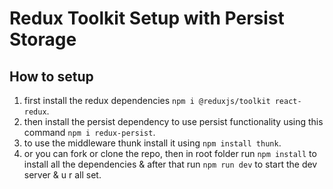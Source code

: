 # Redux Toolkit Setup with Persist Storage

## How to setup

1. first install the redux dependencies `npm i @reduxjs/toolkit react-redux`.
2. then install the persist dependency to use persist functionality using this command `npm i redux-persist`.
3. to use the middleware thunk install it using `npm install thunk`.
4. or you can fork or clone the repo, then in root folder run `npm install` to install all the dependencies & after that run `npm run dev` to start the dev server & u r all set.
